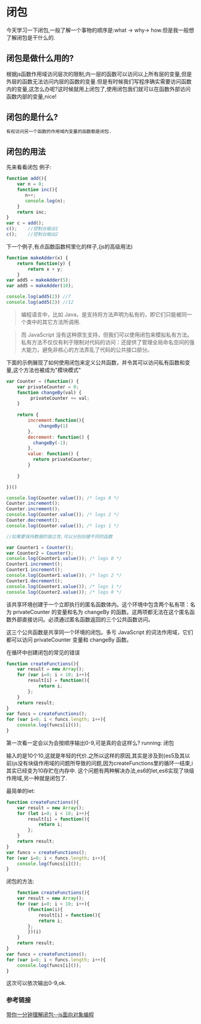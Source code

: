 # 闭包  
今天学习一下闭包,一般了解一个事物的顺序是:what -> why-> how.但是我一般想了解闭包是干什么的.  
## 闭包是做什么用的?  
根据js函数作用域访问层次的限制,内一层的函数可以访问以上所有层的变量,但是外层的函数无法访问内层的函数的变量.但是有时候我们写程序确实需要访问函数内的变量,这怎么办呢?这时候就用上闭包了,使用闭包我们就可以在函数外部访问函数内部的变量,nice!  

## 闭包的是什么?  
```html
有权访问另一个函数的作用域内变量的函数都是闭包.
```  
## 闭包的用法  

先来看看闭包 例子:  
```js
function add(){
    var n = 0;
    function inc(){
       n++; 
       console.log(n);
    }
    return inc;
}
var c = add();
c();    //控制台输出1
c();    //控制台输出2
```  
下一个例子,有点函数函数柯里化的样子,(js的高级用法)  
```js
function makeAdder(x) {
    return function(y) {
        return x + y;
    }
var add5 = makeAdder(5);
var add5 = makeAdder(10);

console.log(add5(2)) //7
console.log(add5(2)) //12
```  

> 编程语言中，比如 Java，是支持将方法声明为私有的，即它们只能被同一个类中的其它方法所调用.

> 而 JavaScript 没有这种原生支持，但我们可以使用闭包来模拟私有方法。私有方法不仅仅有利于限制对代码的访问：还提供了管理全局命名空间的强大能力，避免非核心的方法弄乱了代码的公共接口部分。

下面的示例展现了如何使用闭包来定义公共函数，并令其可以访问私有函数和变量,这个方法也被成为"模块模式"

```js
var Counter = (function() {
    var privateCounter = 0;
    function changeBy(val) {
         privateCounter += val;
    }
    
    return {
        increment:function(){
            changeBy(1)
        },
        decrement: function() {
          changeBy(-1);
        },
        value: function() {
          return privateCounter;
        }
    
    }

})()

console.log(Counter.value()); /* logs 0 */
Counter.increment();
Counter.increment();
console.log(Counter.value()); /* logs 2 */
Counter.decrement();
console.log(Counter.value()); /* logs 1 */

//如果要保持数据的独立性,可以分别创建不同的函数  

var Counter1 = Counter();
var Counter2 = Counter();
console.log(Counter1.value()); /* logs 0 */
Counter1.increment();
Counter1.increment();
console.log(Counter1.value()); /* logs 2 */
Counter1.decrement();
console.log(Counter1.value()); /* logs 1 */
console.log(Counter2.value()); /* logs 0 */
```  

该共享环境创建于一个立即执行的匿名函数体内。这个环境中包含两个私有项：名为 privateCounter 的变量和名为 changeBy 的函数。这两项都无法在这个匿名函数外部直接访问。必须通过匿名函数返回的三个公共函数访问。

这三个公共函数是共享同一个环境的闭包。多亏 JavaScript 的词法作用域，它们都可以访问 privateCounter 变量和 changeBy 函数。

在循环中创建闭包的常见的错误  
```js
function createFunctions(){
    var result = new Array();
    for (var i=0; i < 10; i++){
        result[i] = function(){
            return i;
        };
    }
    return result;
}
var funcs = createFunctions();
for (var i=0; i < funcs.length; i++){
    console.log(funcs[i]());
}

```  
第一次看一定会以为会按顺序输出0-9,可是真的会这样么? running:
闭包

输入的是10个10,这就是年轻的代价.之所以这样的原因,其实是涉及到(es5及其以前)js没有块级作用域的问题所导致的问题,因为createFunctions里的循环一结束,i其实已经变为10存贮在内存中. 这个问题有两种解决办法,es6的let,es6实现了块级作用域,另一种就是闭包了.

最简单的let:  
```js
function createFunctions(){
    var result = new Array();
    for (let i=0; i < 10; i++){
        result[i] = function(){
            return i;
        };
    }
    return result;
}
var funcs = createFunctions();
for (var i=0; i < funcs.length; i++){
    console.log(funcs[i]());
}
```  
闭包的方法:  
```js
    function createFunctions(){
    var result = new Array();
    for (var i=0; i < 10; i++){
        (function(i){
            result[i] = function(){
            return i;
        };
        })(i)
    }
    return result;
}
var funcs = createFunctions();
for (var i=0; i < funcs.length; i++){
    console.log(funcs[i]());
}
```  



这次可以依次输出0-9,ok.

### 参考链接

[带你一分钟理解闭包--js面向对象编程](https://www.cnblogs.com/qieguo/p/5457040.html)